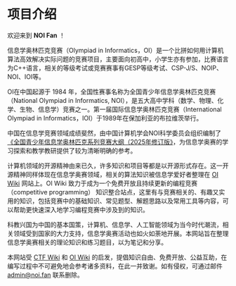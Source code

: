 # 项目介绍

欢迎来到 **NOI Fan** ！

信息学奥林匹克竞赛（Olympiad in Informatics，OI）是一个比拼如何用计算机算法高效解决实际问题的竞赛项目，主要面向初高中，小学生亦有参加，比赛语言为C++语言，相关的等级考试或竞赛赛事有GESP等级考试、CSP-J/S、NOIP、NOI、IOI等。

OI在中国起源于 1984 年，全国性赛事名称为全国青少年信息学奥林匹克竞赛（National Olympiad in Informatics, NOI），是五大高中学科（数学、物理、化学、生物、信息学）竞赛之一。第一届国际信息学奥林匹克竞赛（International Olympiad in Informatics，IOI）于1989年在保加利亚的布拉维茨举行。

中国在信息学竞赛领域成绩斐然，由中国计算机学会NOI科学委员会组织编制了[《全国青少年信息学奥林匹克系列竞赛大纲（2025年修订版》](https://www.noi.cn/xw/2025-04-18/841584.shtml)，为信息学奥赛的学习探索和教学教研提供了较为清晰明确的参考。

计算机领域的开源精神由来已久，许多知识和项目等都是以开源形式存在。这一开源精神同样体现在信息学奥赛领域，相关的算法知识被信息学爱好者整理在 [OI Wiki](https://oi.wiki/) 网站上。OI Wiki 致力于成为一个免费开放且持续更新的编程竞赛（competitive programming） 知识整合站点，这里有与竞赛相关的、有趣又实用的知识，包括竞赛中的基础知识、常见题型、解题思路以及常用工具等内容，可以帮助更快速深入地学习编程竞赛中涉及到的知识。

科教兴国为中国的基本国策，计算机、信息学、人工智能领域为当今时代潮流，相关领域受到国家的大力支持，信息学奥赛活动也如火如荼地开展。本网站旨在整理信息学奥赛相关的理论知识和练习题目，以为笔记和分享。

本网站受 [CTF Wiki](https://ctf-wiki.org/) 和 [OI Wiki](https://oi.wiki/) 的启发，提倡知识自由、免费开放、公益互助，在编写过程中不可避免地会参考诸多资料，在此一并致谢。如有侵权，可通过邮件 [admin@noi.fan](mailto:<admin@noi.fan>) 联系删除。